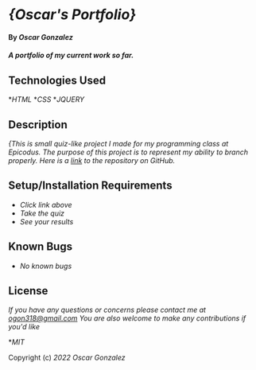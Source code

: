 # _{Oscar's Portfolio}_

#### By _**Oscar Gonzalez**_

#### _A portfolio of my current work so far._

## Technologies Used

*_HTML_
*_CSS_
*_JQUERY_

## Description

_{This is small quiz-like project I made for my programming class at Epicodus. The purpose of this project is to represent my ability to branch properly. Here is a [link](https://github.com/OLGON92/language-suggester) to the repository on GitHub._

## Setup/Installation Requirements

* _Click link above_
* _Take the quiz_
* _See your results_

## Known Bugs

* _No known bugs_

## License

_If you have any questions or concerns please contact me at ogon318@gmail.com
You are also welcome to make any contributions if you'd like_

*_MIT_

Copyright (c) _2022_ _Oscar Gonzalez_